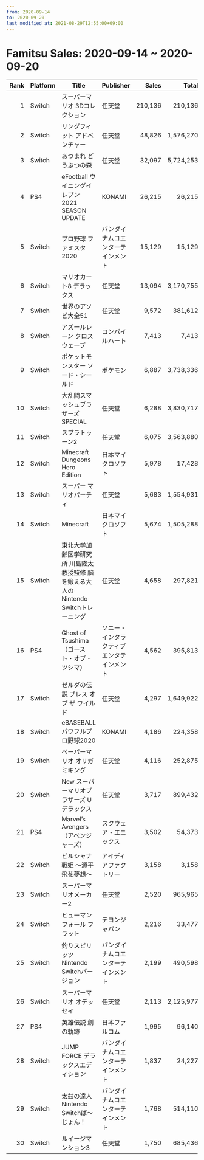 ```yaml
---
from: 2020-09-14
to: 2020-09-20
last_modified_at: 2021-08-29T12:55:00+09:00
---
```

# Famitsu Sales: 2020-09-14 ~ 2020-09-20
| Rank | Platform | Title | Publisher | Sales | Total | Rate | New |
| -: | -- | -- | -- | -: | -: | -: | -- |
| 1 | Switch | スーパーマリオ 3Dコレクション | 任天堂 | 210,136 | 210,136 | 60% | **New** |
| 2 | Switch | リングフィット アドベンチャー | 任天堂 | 48,826 | 1,576,270 | 20% |  |
| 3 | Switch | あつまれ どうぶつの森 | 任天堂 | 32,097 | 5,724,253 | 20% |  |
| 4 | PS4 | eFootball ウイニングイレブン 2021 SEASON UPDATE | KONAMI | 26,215 | 26,215 | 60% | **New** |
| 5 | Switch | プロ野球 ファミスタ 2020 | バンダイナムコエンターテインメント | 15,129 | 15,129 | 80% | **New** |
| 6 | Switch | マリオカート8 デラックス | 任天堂 | 13,094 | 3,170,755 | 20% |  |
| 7 | Switch | 世界のアソビ大全51 | 任天堂 | 9,572 | 381,612 | 20% |  |
| 8 | Switch | アズールレーン クロスウェーブ | コンパイルハート | 7,413 | 7,413 | 40% | **New** |
| 9 | Switch | ポケットモンスター ソード・シールド | ポケモン | 6,887 | 3,738,336 | 20% |  |
| 10 | Switch | 大乱闘スマッシュブラザーズ SPECIAL | 任天堂 | 6,288 | 3,830,717 | 20% |  |
| 11 | Switch | スプラトゥーン2 | 任天堂 | 6,075 | 3,563,880 | 20% |  |
| 12 | Switch | Minecraft Dungeons Hero Edition | 日本マイクロソフト | 5,978 | 17,428 | 80% |  |
| 13 | Switch | スーパー マリオパーティ | 任天堂 | 5,683 | 1,554,931 | 20% |  |
| 14 | Switch | Minecraft | 日本マイクロソフト | 5,674 | 1,505,288 | 20% |  |
| 15 | Switch | 東北大学加齢医学研究所 川島隆太教授監修 脳を鍛える大人のNintendo Switchトレーニング | 任天堂 | 4,658 | 297,821 | 20% |  |
| 16 | PS4 | Ghost of Tsushima（ゴースト・オブ・ツシマ） | ソニー・インタラクティブエンタテインメント | 4,562 | 395,813 | 20% |  |
| 17 | Switch | ゼルダの伝説 ブレス オブ ザ ワイルド | 任天堂 | 4,297 | 1,649,922 | 20% |  |
| 18 | Switch | eBASEBALLパワフルプロ野球2020 | KONAMI | 4,186 | 224,358 | 20% |  |
| 19 | Switch | ペーパーマリオ オリガミキング | 任天堂 | 4,116 | 252,875 | 20% |  |
| 20 | Switch | New スーパーマリオブラザーズ U デラックス | 任天堂 | 3,717 | 899,432 | 20% |  |
| 21 | PS4 | Marvel’s Avengers（アベンジャーズ） | スクウェア・エニックス | 3,502 | 54,373 | 60% |  |
| 22 | Switch | ビルシャナ戦姫 〜源平飛花夢想〜 | アイディアファクトリー | 3,158 | 3,158 | 20% | **New** |
| 23 | Switch | スーパーマリオメーカー2 | 任天堂 | 2,520 | 965,965 | 20% |  |
| 24 | Switch | ヒューマン フォール フラット | テヨンジャパン | 2,216 | 33,477 | 40% |  |
| 25 | Switch | 釣りスピリッツ Nintendo Switchバージョン | バンダイナムコエンターテインメント | 2,199 | 490,598 | 20% |  |
| 26 | Switch | スーパーマリオ オデッセイ | 任天堂 | 2,113 | 2,125,977 | 20% |  |
| 27 | PS4 | 英雄伝説 創の軌跡 | 日本ファルコム | 1,995 | 96,140 | 20% |  |
| 28 | Switch | JUMP FORCE デラックスエディション | バンダイナムコエンターテインメント | 1,837 | 24,227 | 40% |  |
| 29 | Switch | 太鼓の達人 Nintendo Switchば〜じょん！ | バンダイナムコエンターテインメント | 1,768 | 514,110 | 20% |  |
| 30 | Switch | ルイージマンション3 | 任天堂 | 1,750 | 685,436 | 20% |  |
